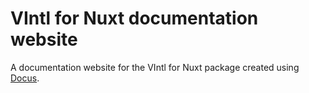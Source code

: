 # VIntl for Nuxt documentation website

A documentation website for the VIntl for Nuxt package created using [Docus](https://docus.dev).
